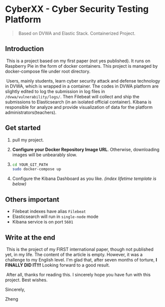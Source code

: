 # CyberXX - Cyber Security Testing Platform

> ​	Based on DVWA and Elastic Stack. Containerized Project.

## Introduction

​	This is a project based on my first paper (not yes published). It runs on Raspberry Pie in the form of docker containers. This project is managed by docker-compose file under root directory.

​	Users, mainly students, learn cyber security attack and defense technology in DVWA, which is wrapped in a container. The codes in DVWA platform are slightly edited to log the submission in log files in `/dvwa/vulnerability/logs/`. Then Filebeat will collect and ship the submissions to Elasticsearch (in an isolated official container). Kibana is responsible for analyze and provide visualization of data for the platform administrators(teachers).

## Get started

1. pull my project.

2. **Configure your Docker Repository Image URL**. Otherwise, downloading images will be unbearably slow.

3. ```bash
   cd YOUR_GIT_PATH
   sudo docker-compose up
   ```

4. Configure the Kibana Dashboard as you like. *(index lifetime template is below)*

## Others important

* Filebeat indexes have alias `Filebeat`
* Elasticsearch will run in `single-node` mode
* Kibana service is on port `5601`

## Write at the end

​	This is the project of my FIRST international paper, though not published yet, in my life. The content of the article is empty. However, it was a challenge to my English level. I'm glad that, after seven months of torture, **I FINALLY DID IT!!!** Looking forward to a good result.

​	After all, thanks for reading this. I sincerely hope you have fun with this project. Best wishes.

Sincerely,

Zheng

